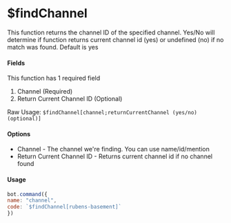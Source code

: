 # $findChannel

This function returns the channel ID of the specified channel. Yes/No will determine if function returns current channel id \(yes\) or undefined \(no\) if no match was found. Default is yes

#### Fields

This function has 1 required field

1. Channel \(Required\)
2. Return Current Channel ID \(Optional\)

Raw Usage: `$findChannel[channel;returnCurrentChannel (yes/no) (optional)]`

#### Options

* Channel - The channel we're finding. You can use name/id/mention
* Return Current Channel ID - Returns current channel id if no channel found

#### Usage

```javascript
bot.command({
name: "channel",
code: `$findChannel[rubens-basement]`
})
```

